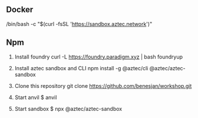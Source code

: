 ## Docker
/bin/bash -c "$(curl -fsSL 'https://sandbox.aztec.network')"

## Npm
1. Install foundry
curl -L https://foundry.paradigm.xyz | bash
foundryup

2. Install aztec sandbox and CLI
npm install -g @aztec/cli @aztec/aztec-sandbox

3. Clone this repository
git clone https://github.com/benesjan/workshop.git

4. Start anvil
$ anvil

5. Start sandbox
$ npx @aztec/aztec-sandbox
